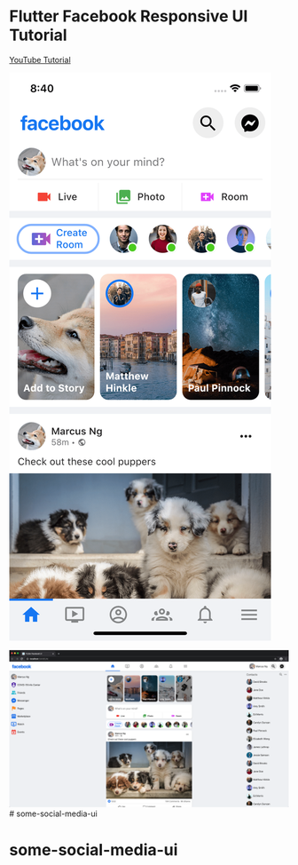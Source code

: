 # Flutter Facebook Responsive UI Tutorial

[YouTube Tutorial](https://youtu.be/HvLb5gdUfDE)

![Mobile Screenshot](screenshots/facebook-mobile.png)

![Web Screenshot](screenshots/facebook-web.png)# some-social-media-ui
# some-social-media-ui
